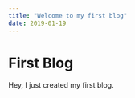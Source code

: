 ```yaml
---
title: "Welcome to my first blog"
date: 2019-01-19
---
```


# First Blog

Hey, I just created my first blog.
